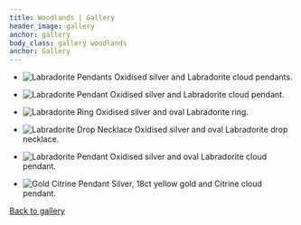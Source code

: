 ```yaml
---
title: Woodlands | Gallery
header_image: gallery
anchor: gallery
body_class: gallery woodlands
anchor: Gallery
---
```


* ![Labradorite Pendants](/images/gallery/weather/C19-C27.jpg)
  Oxidised silver and Labradorite cloud pendants.

* ![Labradorite Pendant](/images/gallery/weather/C26.jpg)
  Oxidised silver and Labradorite cloud pendant.

* ![Labradorite Ring](/images/gallery/weather/C20.jpg)
  Oxidised silver and oval Labradorite ring.

* ![Labradorite Drop Necklace](/images/gallery/weather/C29.jpg)
  Oxidised silver and oval Labradorite drop necklace.

* ![Labradorite Pendant](/images/gallery/weather/C15.jpg)
  Oxidised silver and oval Labradorite cloud pendant.

* ![Gold Citrine Pendant](/images/gallery/weather/C28.jpg)
  Silver, 18ct yellow gold and Citrine cloud pendant.

[Back to gallery](/gallery/)
